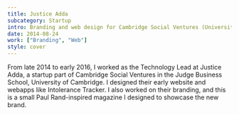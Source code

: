 ```yaml
---
title: Justice Adda
subcategory: Startup
intro: Branding and web design for Cambridge Social Ventures (University of Cambridge) startup trying to break barriers in justice.
date: 2014-08-24
work: ["Branding", "Web"]
style: cover
---
```


From late 2014 to early 2016, I worked as the Technology Lead at Justice Adda, a startup part of Cambridge Social Ventures in the Judge Business School, University of Cambridge. I designed their early website and webapps like Intolerance Tracker. I also worked on their branding, and this is a small Paul Rand-inspired magazine I designed to showcase the new brand.

<div class="shadow">
	<div class="two-images">
		<div><img alt="" src="/images/projects/justice-adda/0001.jpg"></div>
		<div><img alt="" src="/images/projects/justice-adda/0002.jpg"></div>
	</div>
	<div class="two-images">
		<div><img alt="" src="/images/projects/justice-adda/0003.jpg"></div>
		<div><img alt="" src="/images/projects/justice-adda/0004.jpg"></div>
	</div>
	<div class="two-images">
		<div><img alt="" src="/images/projects/justice-adda/0005.jpg"></div>
		<div><img alt="" src="/images/projects/justice-adda/0006.jpg"></div>
	</div>
	<div class="two-images">
		<div><img alt="" src="/images/projects/justice-adda/0007.jpg"></div>
		<div><img alt="" src="/images/projects/justice-adda/0008.jpg"></div>
	</div>
	<div class="two-images">
		<div><img alt="" src="/images/projects/justice-adda/0009.jpg"></div>
		<div><img alt="" src="/images/projects/justice-adda/0010.jpg"></div>
	</div>
	<div class="two-images">
		<div><img alt="" src="/images/projects/justice-adda/0011.jpg"></div>
		<div><img alt="" src="/images/projects/justice-adda/0012.jpg"></div>
	</div>
	<div class="two-images">
		<div><img alt="" src="/images/projects/justice-adda/0013.jpg"></div>
		<div><img alt="" src="/images/projects/justice-adda/0014.jpg"></div>
	</div>
	<div class="two-images">
		<div><img alt="" src="/images/projects/justice-adda/0015.jpg"></div>
		<div><img alt="" src="/images/projects/justice-adda/0016.jpg"></div>
	</div>
	<div class="two-images">
		<div><img alt="" src="/images/projects/justice-adda/0017.jpg"></div>
		<div><img alt="" src="/images/projects/justice-adda/0018.jpg"></div>
	</div>
</div>